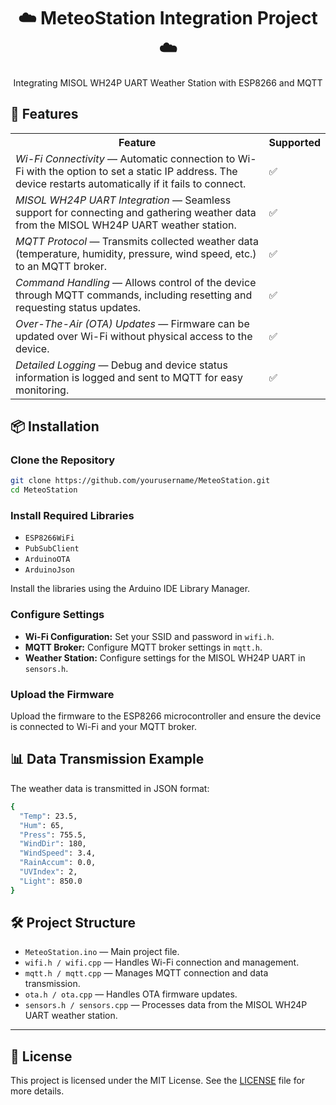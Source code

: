 <div align="center">
  <h1>☁️ MeteoStation Integration Project ☁️</h1>
  <p>Integrating MISOL WH24P UART Weather Station with ESP8266 and MQTT</p>
</div>

<h2>🚀 Features</h2>

<table>
  <tr>
    <th>Feature</th>
    <th>Supported</th>
  </tr>
  <tr>
    <td><em>Wi-Fi Connectivity</em> — Automatic connection to Wi-Fi with the option to set a static IP address. The device restarts automatically if it fails to connect.</td>
    <td>✅</td>
  </tr>
  <tr>
    <td><em>MISOL WH24P UART Integration</em> — Seamless support for connecting and gathering weather data from the MISOL WH24P UART weather station.</td>
    <td>✅</td>
  </tr>
  <tr>
    <td><em>MQTT Protocol</em> — Transmits collected weather data (temperature, humidity, pressure, wind speed, etc.) to an MQTT broker.</td>
    <td>✅</td>
  </tr>
  <tr>
    <td><em>Command Handling</em> — Allows control of the device through MQTT commands, including resetting and requesting status updates.</td>
    <td>✅</td>
  </tr>
  <tr>
    <td><em>Over-The-Air (OTA) Updates</em> — Firmware can be updated over Wi-Fi without physical access to the device.</td>
    <td>✅</td>
  </tr>
  <tr>
    <td><em>Detailed Logging</em> — Debug and device status information is logged and sent to MQTT for easy monitoring.</td>
    <td>✅</td>
  </tr>
</table>

<h2>📦 Installation</h2>

<h3>Clone the Repository</h3>

```sh
git clone https://github.com/yourusername/MeteoStation.git
cd MeteoStation
```
<h3>Install Required Libraries</h3> <ul> <li><code>ESP8266WiFi</code></li> <li><code>PubSubClient</code></li> <li><code>ArduinoOTA</code></li> <li><code>ArduinoJson</code></li> </ul> <p>Install the libraries using the Arduino IDE Library Manager.</p> <h3>Configure Settings</h3> <ul> <li><strong>Wi-Fi Configuration:</strong> Set your SSID and password in <code>wifi.h</code>.</li> <li><strong>MQTT Broker:</strong> Configure MQTT broker settings in <code>mqtt.h</code>.</li> <li><strong>Weather Station:</strong> Configure settings for the MISOL WH24P UART in <code>sensors.h</code>.</li> </ul> <h3>Upload the Firmware</h3> <p>Upload the firmware to the ESP8266 microcontroller and ensure the device is connected to Wi-Fi and your MQTT broker.</p> <h2>📊 Data Transmission Example</h2> <p>The weather data is transmitted in JSON format:</p>

```sh
{
  "Temp": 23.5,
  "Hum": 65,
  "Press": 755.5,
  "WindDir": 180,
  "WindSpeed": 3.4,
  "RainAccum": 0.0,
  "UVIndex": 2,
  "Light": 850.0
}
```

<h2>🛠️ Project Structure</h2> <ul> 
	<li><code>MeteoStation.ino</code> — Main project file.
	</li> <li><code>wifi.h / wifi.cpp</code> — Handles Wi-Fi connection and management.</li> 
	<li><code>mqtt.h / mqtt.cpp</code> — Manages MQTT connection and data transmission.</li> 
	<li><code>ota.h / ota.cpp</code> — Handles OTA firmware updates.</li> 
	<li><code>sensors.h / sensors.cpp</code> — Processes data from the MISOL WH24P UART weather station.</li> </ul> 

 ----------------------------------------------------------------------------------------------------------------
 <h2>📄 License</h2> <p>This project is licensed under the MIT License. See the <a href="LICENSE">LICENSE</a> file for more details.</p> 
